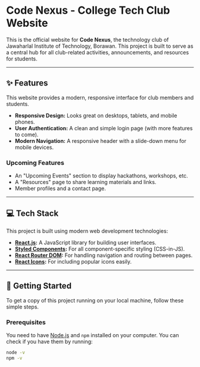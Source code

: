 # Code Nexus - College Tech Club Website

This is the official website for **Code Nexus**, the technology club of Jawaharlal Institute of Technology, Borawan. This project is built to serve as a central hub for all club-related activities, announcements, and resources for students.

---

## ✨ Features

This website provides a modern, responsive interface for club members and students.

* **Responsive Design:** Looks great on desktops, tablets, and mobile phones.
* **User Authentication:** A clean and simple login page (with more features to come).
* **Modern Navigation:** A responsive header with a slide-down menu for mobile devices.

### Upcoming Features
* An "Upcoming Events" section to display hackathons, workshops, etc.
* A "Resources" page to share learning materials and links.
* Member profiles and a contact page.

---

## 💻 Tech Stack

This project is built using modern web development technologies:

* **[React.js](https://reactjs.org/):** A JavaScript library for building user interfaces.
* **[Styled Components](https://styled-components.com/):** For all component-specific styling (CSS-in-JS).
* **[React Router DOM](https://reactrouter.com/):** For handling navigation and routing between pages.
* **[React Icons](https://react-icons.github.io/react-icons/):** For including popular icons easily.

---

## 🚀 Getting Started

To get a copy of this project running on your local machine, follow these simple steps.

### Prerequisites

You need to have [Node.js](https://nodejs.org/) and `npm` installed on your computer. You can check if you have them by running:
```sh
node -v
npm -v